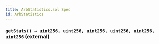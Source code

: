 ```yaml
---
title: ArbStatistics.sol Spec
id: ArbStatistics
---
```


### `getStats() → uint256, uint256, uint256, uint256, uint256, uint256` (external)
